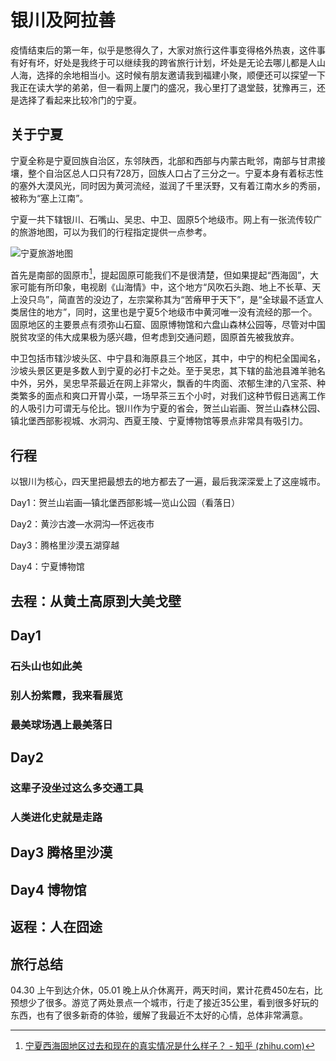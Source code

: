 # 银川及阿拉善


疫情结束后的第一年，似乎是憋得久了，大家对旅行这件事变得格外热衷，这件事有好有坏，好处是我终于可以继续我的跨省旅行计划，坏处是无论去哪儿都是人山人海，选择的余地相当小。这时候有朋友邀请我到福建小聚，顺便还可以探望一下我正在读大学的弟弟，但一看网上厦门的盛况，我心里打了退堂鼓，犹豫再三，还是选择了看起来比较冷门的宁夏。

<!--more-->

## 关于宁夏

宁夏全称是宁夏回族自治区，东邻陕西，北部和西部与内蒙古毗邻，南部与甘肃接壤，整个自治区总人口只有728万，回族人口占了三分之一。宁夏本身有着标志性的塞外大漠风光，同时因为黄河流经，滋润了千里沃野，又有着江南水乡的秀丽，被称为“塞上江南”。

宁夏一共下辖银川、石嘴山、吴忠、中卫、固原5个地级市。网上有一张流传较广的旅游地图，可以为我们的行程指定提供一点参考。

![宁夏旅游地图](D:\OneDrive\图片\博客图片\游记-银川及阿拉善\SH_20230514_宁夏旅游地图.jpg)

首先是南部的固原市[^固原]，提起固原可能我们不是很清楚，但如果提起“西海固”，大家可能有所印象，电视剧《山海情》中，这个地方“风吹石头跑、地上不长草、天上没只鸟”，简直苦的没边了，左宗棠称其为“苦瘠甲于天下”，是“全球最不适宜人类居住的地方”，同时，这里也是宁夏5个地级市中黄河唯一没有流经的那一个。固原地区的主要景点有须弥山石窟、固原博物馆和六盘山森林公园等，尽管对中国脱贫攻坚的伟大成果极为感兴趣，但考虑到交通问题，固原首先被我放弃。

中卫包括市辖沙坡头区、中宁县和海原县三个地区，其中，中宁的枸杞全国闻名，沙坡头景区更是多数人到宁夏的必打卡之处。至于吴忠，其下辖的盐池县滩羊驰名中外，另外，吴忠早茶最近在网上非常火，飘香的牛肉面、浓郁生津的八宝茶、种类繁多的面点和爽口开胃小菜，一场早茶三五个小时，对我们这种节假日逃离工作的人吸引力可谓无与伦比。银川作为宁夏的省会，贺兰山岩画、贺兰山森林公园、镇北堡西部影视城、水洞沟、西夏王陵、宁夏博物馆等景点非常具有吸引力。

[^固原]:[宁夏西海固地区过去和现在的真实情况是什么样子？ - 知乎 (zhihu.com)](https://www.zhihu.com/question/28775932)

## 行程

以银川为核心，四天里把最想去的地方都去了一遍，最后我深深爱上了这座城市。

Day1：贺兰山岩画—镇北堡西部影城—览山公园（看落日）

Day2：黄沙古渡—水洞沟—怀远夜市

Day3：腾格里沙漠五湖穿越

Day4：宁夏博物馆

## 去程：从黄土高原到大美戈壁 







## Day1 

### 石头山也如此美



### 别人扮紫霞，我来看展览



### 最美球场遇上最美落日



## Day2

### 这辈子没坐过这么多交通工具



### 人类进化史就是走路





## Day3 腾格里沙漠





## Day4  博物馆



## 返程：人在囧途



## 旅行总结

04.30 上午到达介休，05.01 晚上从介休离开，两天时间，累计花费450左右，比预想少了很多。游览了两处景点一个城市，行走了接近35公里，看到很多好玩的东西，也有了很多新奇的体验，缓解了我最近不太好的心情，总体非常满意。


